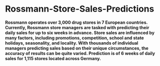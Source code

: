 # Rossmann-Store-Sales-Predictions

**Rossmann operates over 3,000 drug stores in 7 European countries. Currently, Rossmann store managers are tasked with predicting their daily sales for up to six weeks in advance. Store sales are influenced by many factors, including promotions, competition, school and state holidays, seasonality, and locality. With thousands of individual managers predicting sales based on their unique circumstances, the accuracy of results can be quite varied.
Prediction is of 6 weeks of daily sales for 1,115 stores located across Germany.**
  
   
